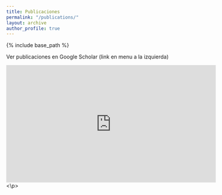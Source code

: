 ```yaml
---
title: Publicaciones
permalink: "/publications/"
layout: archive
author_profile: true
---
```


{% include base_path %}

Ver publicaciones en Google Scholar (link en menu a la izquierda)

<p>
<iframe width="560" height="315" src="https://www.youtube.com/embed/hjMx8EuyZJ8" title="YouTube video player" frameborder="0" allow="accelerometer; autoplay; clipboard-write; encrypted-media; gyroscope; picture-in-picture" allowfullscreen></iframe>
<\p>


<!--{% if author.googlescholar %}-->
<!--  You can also find my articles on <u><a href="{{author.googlescholar}}">my Google Scholar profile</a>.</u>-->
<!--{% endif %}-->

<!--{% include base_path %}-->

<!--{% for post in site.publications reversed %}-->
<!--  {% include archive-single.html %}-->
<!--{% endfor %}-->
